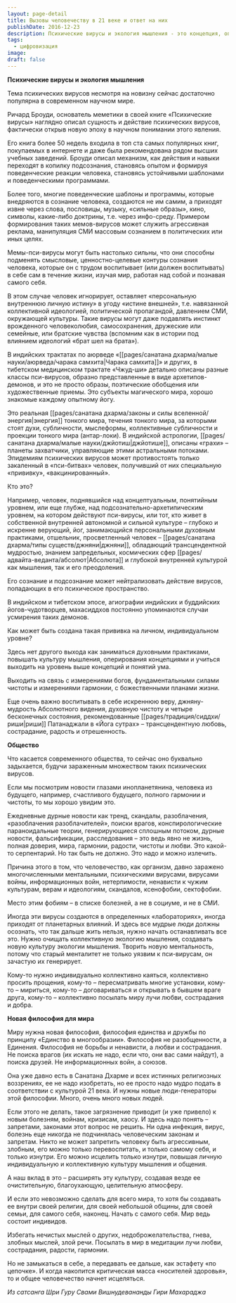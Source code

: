 ```yaml
---
layout: page-detail
title: Вызовы человечеству в 21 веке и ответ на них
publishDate: 2016-12-23
description: Психические вирусы и экология мышления - это концепция, описывающая, как идеи, шаблоны поведения и информационные потоки могут проникать в сознание человека, формируя устойчивые ментальные программы и даже подменяя личные ценности навязанными извне. Такие «пси-вирусы» распространяются через СМИ, культуру, рекламу и коллективные установки, порой вызывая массовые искажения мышления, нетерпимость и конфликты в обществе.
tags:
  - цифровизация
image: 
draft: false
---
```


**Психические вирусы и экология мышления**

Тема психических вирусов несмотря на новизну сейчас достаточно популярна в современном научном мире. 

Ричард Броуди, основатель меметики в своей книге «Психические вирусы» наглядно описал сущность и действие психических вирусов, фактически открыв новую эпоху в научном понимании этого явления.

Его книга более 50 недель входила в топ ста самых популярных книг, покупаемых в интернете и даже была рекомендована рядом высших учебных заведений. Броуди описал механизм, как действия и навыки переходят в копилку подсознания, становясь опытом и формируя поведенческие реакции человека, становясь устойчивыми шаблонами и поведенческими программами. 

Более того, многие поведенческие шаблоны и программы, которые внедряются в сознание человека, создаются не им самим, а приходят извне через слова, пословицы, музыку, «сильные образы», кино, символы, какие-либо доктрины, т.е. через инфо-среду. Примером формирования таких мемов-вирусов может служить агрессивная реклама, манипуляция СМИ массовым сознанием в политических или иных целях. 

Мемы-пси-вирусы могут быть настолько сильны, что они способны подменять смысловые, ценностно-целевые контуры сознания человека, которые он с трудом воспитывает (или должен воспитывать) в себе сам в течение жизни, изучая мир, работая над собой и познавая самого себя. 

В этом случае человек игнорирует, оставляет «персональную внутреннюю личную истину» в угоду «истине внешней», т.е. навязанной коллективной идеологией, политической пропагандой, давлением СМИ, окружающей культуры. Такие вирусы могут даже подавлять инстинкт врожденного человеколюбия, самосохранения, дружеские или семейные, или братские чувства (вспомним как в истории под влиянием идеологий «брат шел на брата»).

В индийских трактатах по аюрведе «[[pages/санатана дхарма/малые науки/аюрведа/чарака самхита|Чарака самхита]]» и других, в тибетском медицинском трактате «Чжуд-ши» детально описаны разные классы пси-вирусов, образно представленные в виде архетипов-демонов, и это не просто образы, поэтические обобщения или художественные приемы. Это субъекты магического мира, хорошо знакомые каждому опытному йогу. 

Это реальная [[pages/санатана дхарма/законы и силы вселенной/энергия|энергия]] тонкого мира, течения тонкого мира, за которыми стоят духи, субличности, мыслеформы, коллективные субличности и проекции тонкого мира (антар-локи). В индийской астрологии, [[pages/санатана дхарма/малые науки/джйотиш|джйотише]], описаны «грахи» – планеты захватчики, управляющие этими астральными потоками. Эпидемиям психических вирусов может противостоять только закаленный в «пси-битвах» человек, получивший от них специальную «прививку», «вакцинированный». 

Кто это? 

Например, человек, поднявшийся над концептуальным, понятийным уровнем, или еще глубже, над подсознательно-архетипическим уровнем, на котором действуют пси-вирусы, или тот, кто живет в собственной внутренней автономной и сильной культуре – глубоко и искренне верующий, йог, занимающийся персональными духовным практиками, отшельник, просветленный человек – [[pages/санатана дхарма/типы существ/джняни|джняни]], обладающий трансцендентной мудростью, знанием запредельных, космических сфер [[pages/адвайта-веданта/абсолют|Абсолюта]] и глубокой внутренней культурой как мышления, так и его преодоления. 

Его сознание и подсознание может нейтрализовать действие вирусов, попадающих в его психическое пространство. 

В индийском и тибетском эпосе, агиографии индийских и буддийских йогов-чудотворцев, махасиддхов постоянно упоминаются случаи усмирения таких демонов. 

Как может быть создана такая прививка на личном, индивидуальном уровне? 

Здесь нет другого выхода как заниматься духовными практиками, повышать культуру мышления, оперирования концепциями и учиться выходить на уровень выше концепций и понятий ума. 

Выходить на связь с измерениями богов, фундаментальными силами чистоты и измерениями гармонии, с божественными планами жизни. 

Еще очень важно воспитывать в себе искреннюю веру, джняну-мудрость Абсолютного видения, духовную чистоту и четыре бесконечных состояния, рекомендованные [[pages/традиция/сиддхи/риши|риши]] Патанаджали в «Йога сутрах» – трансцендентную любовь, сострадание, радость и отрешенность.

**Общество**

Что касается современного общества, то сейчас оно буквально задыхается, будучи зараженным множеством таких психических вирусов. 

Если мы посмотрим новости глазами инопланетянина, человека из будущего, например, счастливого будущего, полного гармонии и чистоты, то мы хорошо увидим это. 

Ежедневные дурные новости как тренд, скандалы, разоблачения, «разоблачения разоблачителей», поиски врагов, конспирологические параноидальные теории, генерирующиеся сплошным потоком, дурные новости, фальсификации, расследования – это ведь явно не жизнь, полная доверия, мира, гармонии, радости, чистоты и любви. Это какой-то серпентарий. Но так быть не должно. Это надо и можно излечить. 

Причина этого в том, что человечество, как организм, давно заражено многочисленными ментальными, психическими вирусами, вирусами войны, информационных войн, нетерпимости, ненависти к чужим культурам, верам и идеологиям, скандалов, ксенофобии, сектофобии. 

Место этим фобиям – в списке болезней, а не в социуме, и не в СМИ. 

Иногда эти вирусы создаются в определенных «лабораториях», иногда приходят от планетарных влияний. И здесь все мудрые люди должны осознать, что так дальше жить нельзя, нужно начать останавливать все это. Нужно очищать коллективную экологию мышления, создавать новую культуру экологии мышления. Творить новую ментальность, потому что старый менталитет не только уязвим к пси-вирусам, он зачастую их генерирует. 

Кому-то нужно индивидуально коллективно каяться, коллективно просить прощения, кому-то – пересматривать многие установки, кому-то – мириться, кому-то – договариваться и открывать в бывшем враге друга, кому-то – коллективно посылать миру лучи любви, сострадания и добра. 

**Новая философия для мира**

Миру нужна новая философия, философия единства и дружбы по принципу «Единство в многообразии». Философия не разобщенности, а Единения. Философия не борьбы и ненависти, а любви и сострадания. Не поиска врагов (их искать не надо, если что, они вас сами найдут), а поиска друзей. Не информационных войн, а союзов. 

Она уже давно есть в Санатана Дхарме и всех истинных религиозных воззрениях, ее не надо изобретать, но ее просто надо мудро подать в соответствии с культурой 21 века. И нужны новые люди-генераторы этой философии. Много, очень много новых людей. 

Если этого не делать, такое загрязнение приводит (и уже привело) к новым болезням, войнам, кризисам, хаосу. И здесь надо понять – запретами, законами этот вопрос не решить. Ни одна инфекция, вирус, болезнь еще никогда не подчинялась человеческим законам и запретам. Никто не может запретить человеку быть агрессивным, злобным, его можно только перевоспитать, и только самому себя, и только изнутри. Его можно исцелить только изнутри, повышая личную индивидуальную и коллективную культуру мышления и общения. 

А наш вклад в это – расширять эту культуру, создавая везде ее очистительную, благоухающую, целительную атмосферу. 

И если это невозможно сделать для всего мира, то хотя бы создавать ее внутри своей религии, для своей небольшой общины, для своей семьи, для самого себя, наконец. Начать с самого себя. Мир ведь состоит индивидов. 

Избегать нечистых мыслей о других, недоброжелательства, гнева, злобных мыслей, злой речи. Посылать в мир в медитации лучи любви, сострадания, радости, гармонии. 

Но не замыкаться в себе, а передавать ее дальше, как эстафету «по цепочке». И когда накопится критическая масса «носителей здоровья», то и общее человечество начнет исцеляться. 

*Из сатсанга Шри Гуру Свами Вишнудевананды Гири Махараджа*

